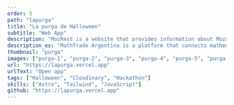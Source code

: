 ```yaml
---
order: 5
path: "lapurga"
title: "La purga de Halloween"
subtitle: "Web App"
description: "MozRest is a website that provides information about Mozart restaurants in Buenos Aires, Argentina."
description_es: "MathTrade Argentina is a platform that connects mathematicians with students from all over the world. We provide a platform where students can find mentors and teachers to help them with their mathematical studies."
thumbnail: "purga"
images: ["purga-1", "purga-2", "purga-3", "purga-4", "purga-5", "purga-6"]
url: "https://lapurga.vercel.app"
urlText: "Open app"
tags: ["Halloween", "Cloudinary", "Hackathon"]
skills: ["Astro", "Tailwind", "JavaScript"]
github: "https://lapurga.vercel.app"
---
```

